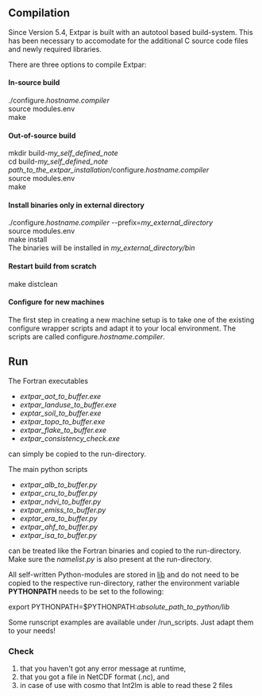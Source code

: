 ## Compilation
Since Version 5.4, Extpar is built with an autotool based build-system. This has been necessary to accomodate for the additional C source code files and newly required libraries.

There are three options to compile Extpar: 

#### In-source build
./configure.*hostname.compiler*  
source modules.env  
make   

#### Out-of-source build
mkdir build-*my_self_defined_note*  
cd build-*my_self_defined_note*  
*path_to_the_extpar_installation*/configure.*hostname.compiler*  
source modules.env  
make  

#### Install binaries only in external directory
./configure.*hostname.compiler* --prefix=*my_external_directory*  
source modules.env  
make install  
The binaries will be installed in  *my_external_directory/bin*

#### Restart build from scratch
make distclean 

#### Configure for new machines
The first step in creating a new machine setup is to take one of
the existing configure wrapper scripts and adapt it to your local
environment. The scripts are called configure.*hostname.compiler*.

## Run
The Fortran executables 
*   *extpar_aot_to_buffer.exe*
*   *extpar_landuse_to_buffer.exe*
*   *exptar_soil_to_buffer.exe*
*   *extpar_topo_to_buffer.exe*
*   *extpar_flake_to_buffer.exe* 
*   *extpar_consistency_check.exe* 

can simply be copied to the run-directory.
 
The main python scripts 
*   *extpar_alb_to_buffer.py*
*   *extpar_cru_to_buffer.py*
*   *extpar_ndvi_to_buffer.py*
*   *extpar_emiss_to_buffer.py*
*   *exptar_era_to_buffer.py*
*   *extpar_ahf_to_buffer.py*
*   *extpar_isa_to_buffer.py*  

can be treated like the Fortran binaries and copied to the run-directory. Make sure the *namelist.py* is also present at the run-directory.  

All self-written Python-modules are stored in [lib](../python/lib) and do not need to be copied to the respective run-directory, rather the environment variable **PYTHONPATH** needs to be set to the following:  
 
export PYTHONPATH=$PYTHONPATH:*absolute_path_to_python/lib*

Some runscript examples are available under /run_scripts.
Just adapt them to your needs!

### Check
1. that you haven't got any error message at runtime,
2. that you got a file in NetCDF format (.nc), and
3. in case of use with cosmo that Int2lm is able to read these 2 files 
